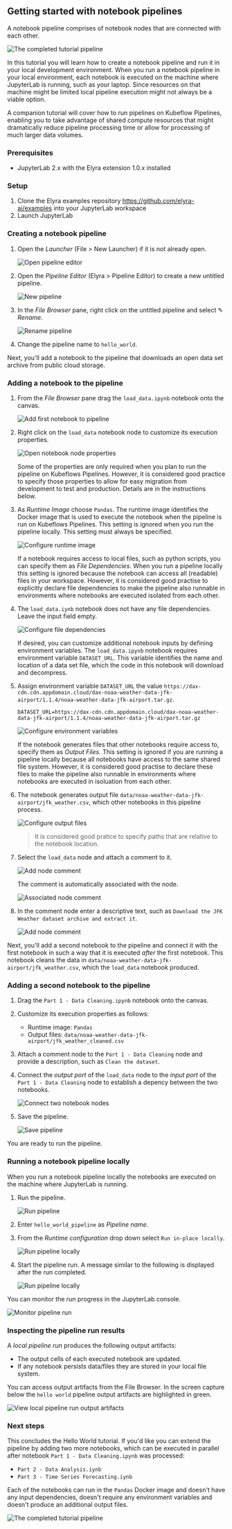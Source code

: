 ## Getting started with notebook pipelines

A notebook pipeline comprises of notebook nodes that are connected with each other. 

![The completed tutorial pipeline](doc/images/completed_tutorial_pipeline.png)

In this tutorial you will learn how to create a notebook pipeline and run it in your local development environment. When you run a notebook pipeline in your local environment, each notebook is executed on the machine where JupyterLab is running, such as your laptop. Since resources on that machine might be limited local pipeline execution might not always be a viable option.

A companion tutorial will cover how to run pipelines on Kubeflow Pipelines, enabling you to take advantage of shared compute resources that might dramatically reduce pipeline processing time or allow for processing of much larger data volumes.

### Prerequisites

- JupyterLab 2.x with the Elyra extension 1.0.x installed

### Setup

1. Clone the Elyra examples repository https://github.com/elyra-ai/examples into your JupyterLab workspace
1. Launch JupyterLab

### Creating a notebook pipeline

1. Open the _Launcher_ (File > New Launcher) if it is not already open.

   ![Open pipeline editor](doc/images/open_pipeline_editor.png)

1. Open the _Pipeline Editor_ (Elyra > Pipeline Editor) to create a new untitled pipeline.

   ![New pipeline](doc/images/new_pipeline.png)

1. In the _File Browser_ pane, right click on the untitled pipeline and select &#x270E; _Rename_.

   ![Rename pipeline](doc/images/rename_pipeline.png)

1. Change the pipeline name to `hello_world`.

Next, you'll add a notebook to the pipeline that downloads an open data set archive from public cloud storage.

### Adding a notebook to the pipeline

1. From the _File Browser_ pane drag the `load_data.ipynb` notebook onto the canvas.

   ![Add first notebook to pipeline](doc/images/add_node.png)

1. Right click on the `load_data` notebook node to customize its execution properties.

   ![Open notebook node properties](doc/images/open_node_properties.png)

   Some of the properties are only required when you plan to run the pipeline on Kubeflows Pipelines. However, it is considered good practice to specify those properties to allow for easy migration from development to test and production. Details are in the instructions below.

1. As _Runtime Image_ choose `Pandas`. The runtime image identifies the Docker image that is used to execute the notebook when the pipeline is run on Kubeflows Pipelines. This setting is ignored when you run the pipeline locally. This setting must always be specified.

   ![Configure runtime image](doc/images/configure_runtime_image.png)

   If a notebook requires access to local files, such as python scripts, you can specify them as _File Dependencies_. When you run a pipeline locally this setting is ignored because the notebook can access all (readable) files in your workspace. However, it is considered good practise to explicitly declare file dependencies to make the pipeline also runnable in environments where notebooks are executed isolated from each other.

1. The `load_data.iynb` notebook does not have any file dependencies. Leave the input field empty.

    ![Configure file dependencies](doc/images/configure_file_dependencies.png)

    If desired, you can customize additional notebook inputs by defining environment variables. The `load_data.ipynb` notebook requires environment variable `DATASET_URL`. This variable identifies the name and location of a data set file, which the code in this notebook will download and decompress. 
    
1. Assign environment variable `DATASET_URL` the value `https://dax-cdn.cdn.appdomain.cloud/dax-noaa-weather-data-jfk-airport/1.1.4/noaa-weather-data-jfk-airport.tar.gz`.

   ```
   DATASET_URL=https://dax-cdn.cdn.appdomain.cloud/dax-noaa-weather-data-jfk-airport/1.1.4/noaa-weather-data-jfk-airport.tar.gz
   ```

    ![Configure environment variables](doc/images/configure_environment_variables.png)

    If the notebook generates files that other notebooks require access to, specify them as _Output Files_. This setting is ignored if you are running a pipeline locally because all notebooks have access to the same shared file system. However, it is considered good practise to declare these files to make the pipeline also runnable in environments where notebooks are executed in isoluation from each other.

1.  The notebook generates output file `data/noaa-weather-data-jfk-airport/jfk_weather.csv`, which other notebooks in this pipeline process.

    ![Configure output files](doc/images/configure_output_files.png)

    > It is considered good pratice to specify paths that are relative to the notebook location.

1. Select the `load_data` node and attach a comment to it.

   ![Add node comment](doc/images/add_comment.png)

   The comment is automatically associated with the node.

   ![Associated node comment](doc/images/associated_node_comment.png)

1. In the comment node enter a descriptive text, such as `Download the JFK Weather dataset archive and extract it`.

   ![Add node comment](doc/images/add_comment_text.png)

Next, you'll add a second notebook to the pipeline and connect it with the first notebook in such a way that it is executed _after_ the first notebook. This notebook cleans the data in  `data/noaa-weather-data-jfk-airport/jfk_weather.csv`, which the `load_data` notebook produced.

### Adding a second notebook to the pipeline

1. Drag the `Part 1 - Data Cleaning.ipynb` notebook onto the canvas.
1. Customize its execution properties as follows:
   - Runtime image: `Pandas`
   - Output files: `data/noaa-weather-data-jfk-airport/jfk_weather_cleaned.csv`
1. Attach a comment node to the `Part 1 - Data Cleaning` node and provide a description, such as `Clean the dataset`. 
1. Connect the _output port_ of the `load_data` node to the _input port_ of the `Part 1 - Data Cleaning` node to establish a depency between the two notebooks.

   ![Connect two notebook nodes](doc/images/connect_two_nodes.png)

1. Save the pipeline.

    ![Save pipeline](doc/images/save_wip_pipeline.png)

You are ready to run the pipeline.

### Running a notebook pipeline locally

When you run a notebook pipeline locally the notebooks are executed on the machine where JupyterLab is running.

1. Run the pipeline.

   ![Run pipeline](doc/images/run_pipeline.png)

1. Enter `hello_world_pipeline` as _Pipeline name_.
1. From the _Runtime configuration_ drop down select `Run in-place locally`.

   ![Run pipeline locally](doc/images/run_pipeline_locally.png)

1. Start the pipeline run. A message similar to the following is displayed after the run completed.

   ![Run pipeline locally](doc/images/pipeline_run_completed.png) 


You can monitor the run progress in the JupyterLab console.

![Monitor pipeline run](doc/images/monitor_pipeline_run.png)

### Inspecting the pipeline run results

A _local pipeline run_ produces the following output artifacts:
- The output cells of each executed notebook are updated. 
- If any notebook persists data/files they are stored in your local file system.

You can access output artifacts from the File Browser. In the screen capture below the `hello world` pipeline output artifacts are highlighted in green.

 ![View local pipeline run output artifacts](doc/images/review_pipeline_output_artifacts.png)

### Next steps

This concludes the Hello World tutorial. If you'd like you can extend the pipeline by adding two more notebooks, which can be executed in parallel after notebook `Part 1 - Data Cleaning.ipynb` was processed:
 - `Part 2 - Data Analysis.iynb`
 - `Part 3 - Time Series Forecasting.iynb`

Each of the notebooks can run in the `Pandas` Docker image and doesn't have any input dependencies, doesn't require any environment variables and doesn't produce an additional output files.

 ![The completed tutorial pipeline](doc/images/completed_tutorial_pipeline.png)